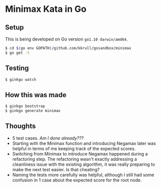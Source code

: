 # Minimax Kata in Go

## Setup

This is being developed on Go version `go1.10 darwin/amd64`.

```bash
$ cd $(go env GOPATH)/github.com/kkrull/gosandbox/minimax
$ go get -t
```

## Testing

```bash
$ ginkgo watch
```

## How this was made

```bash
$ ginkgo bootstrap
$ ginkgo generate minimax
```

## Thoughts

- 5 test cases.  _Am I done already???_
- Starting with the Minimax function and introducing Negamax later was helpful
  in terms of me keeping track of the expected scores.
- Switching from Minimax to introduce Negamax happened during a refactoring step.
  The refactoring wasn't exactly addressing a cleanliness issue with the existing algorithm,
  it was really preparing to make the next test easier.  Is that cheating?
- Naming the tests more carefully was helpful, although I still had some confusion in 1 case
  about the expected score for the root node.
